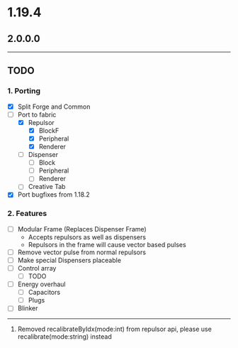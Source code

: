# 1.19.4
## 2.0.0.0

---
## TODO
### 1. Porting
   - [x] Split Forge and Common
   - [ ] Port to fabric
     - [x] Repulsor
       - [x] BlockF
       - [x] Peripheral
       - [x] Renderer
     - [ ] Dispenser
       - [ ] Block
       - [ ] Peripheral
       - [ ] Renderer
     - [ ] Creative Tab
   - [x] Port bugfixes from 1.18.2
### 2. Features
  - [ ] Modular Frame (Replaces Dispenser Frame)
     - Accepts repulsors as well as dispensers
     - Repulsors in the frame will cause vector based pulses
  - [ ] Remove vector pulse from normal repulsors
  - [ ] Make special Dispensers placeable
  - [ ] Control array
    - [ ] TODO
  - [ ] Energy overhaul
    - [ ] Capacitors
    - [ ] Plugs
  - [ ] Blinker

---
1. Removed recalibrateByIdx(mode:int) from repulsor api, please use recalibrate(mode:string) instead
